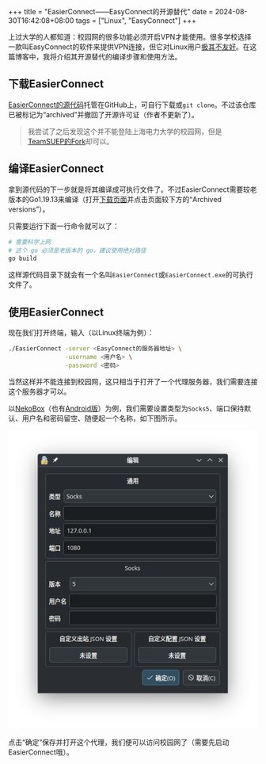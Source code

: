 +++
title = "EasierConnect——EasyConnect的开源替代"
date = 2024-08-30T16:42:08+08:00
tags = ["Linux", "EasyConnect"]
+++

上过大学的人都知道：校园网的很多功能必须开启VPN才能使用。很多学校选择一款叫EasyConnect的软件来提供VPN连接，但它对Linux用户[极其不友好](https://www.wannaexpresso.com/2020/06/07/easy-connect-manjaro/)。在这篇博客中，我将介绍其开源替代的编译步骤和使用方法。

<!--more-->

## 下载EasierConnect
[EasierConnect的源代码](https://github.com/lyc8503/EasierConnect)托管在GitHub上，可自行下载或`git clone`。不过该仓库已被标记为“archived”并撤回了开源许可证（作者不更新了）。

> 我尝试了之后发现这个并不能登陆上海电力大学的校园网，但是[TeamSUEP的Fork](https://github.com/TeamSUEP/EasierConnect)却可以。

## 编译EasierConnect
拿到源代码的下一步就是将其编译成可执行文件了。不过EasierConnect需要较老版本的Go1.19.13来编译（打开[下载页面](https://go.dev/dl/)并点击页面较下方的“Archived versions”）。

只需要运行下面一行命令就可以了：
```bash
# 需要科学上网
# 这个 go 必须是老版本的 go，建议使用绝对路径
go build
```

这样源代码目录下就会有一个名叫`EasierConnect`或`EasierConnect.exe`的可执行文件了。

## 使用EasierConnect
现在我们打开终端，输入（以Linux终端为例）：
```bash
./EasierConnect -server <EasyConnect的服务器地址> \
                -username <用户名> \
                -password <密码>
```

当然这样并不能连接到校园网，这只相当于打开了一个代理服务器，我们需要连接这个服务器才可以。

以[NekoBox](https://github.com/MatsuriDayo/nekoray)（也有[Android版](https://github.com/MatsuriDayo/NekoBoxForAndroid)）为例，我们需要设置类型为`Socks5`、端口保持默认、用户名和密码留空、随便起一个名称，如下图所示。

![NekoBox示例](example.png "NekoBox示例")

点击“确定”保存并打开这个代理，我们便可以访问校园网了（需要先启动EasierConnect哦）。
